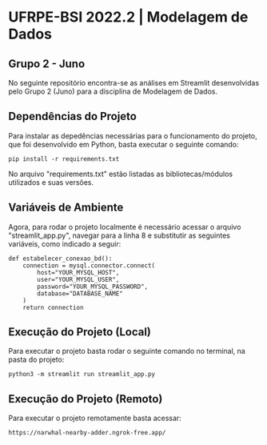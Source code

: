 # UFRPE-BSI 2022.2 | Modelagem de Dados

## Grupo 2 - Juno

No seguinte repositório encontra-se as análises em Streamlit desenvolvidas pelo Grupo 2 (Juno) para a disciplina de Modelagem de Dados.

## Dependências do Projeto

Para instalar as depedências necessárias para o funcionamento do projeto, que foi desenvolvido em Python, basta executar o seguinte comando:

    pip install -r requirements.txt

No arquivo "requirements.txt" estão listadas as bibliotecas/módulos utilizados e suas versões.

## Variáveis de Ambiente

Agora, para rodar o projeto localmente é necessário acessar o arquivo "streamlit_app.py", navegar para a linha 8 e substitutir as seguintes variáveis, como indicado a seguir:

    def estabelecer_conexao_bd():
        connection = mysql.connector.connect(
            host="YOUR_MYSQL_HOST",
            user="YOUR_MYSQL_USER",
            password="YOUR_MYSQL_PASSWORD",
            database="DATABASE_NAME"
        )
        return connection

## Execução do Projeto (Local)

Para executar o projeto basta rodar o seguinte comando no terminal, na pasta do projeto:

    python3 -m streamlit run streamlit_app.py

## Execução do Projeto (Remoto)

Para executar o projeto remotamente basta acessar:

    https://narwhal-nearby-adder.ngrok-free.app/
